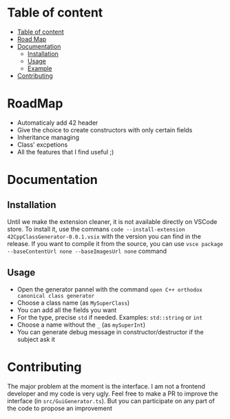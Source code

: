 # Table of content
- [Table of content](#table-of-content)
- [Road Map](#roadmap)
- [Documentation](#documentation)
	- [Installation](#installation)
	- [Usage](#usage)
	- [Example](#example)
- [Contributing](#contributing)
# RoadMap
- Automaticaly add 42 header
- Give the choice to create constructors with only certain fields
- Inheritance managing
- Class' excpetions
- All the features that I find useful ;)
# Documentation
## Installation
Until we make the extension cleaner, it is not available directly on VSCode store. To install it, use the commans `code --install-extension 42CppClassGenerator-0.0.1.vsix` with the version you can find in the release. If you want to compile it from the source, you can use `vsce package --baseContentUrl none --baseImagesUrl none` command
## Usage
- Open the generator pannel with the command `open C++ orthodox canonical class generator`
- Choose a class name (as `MySuperClass`)
- You can add all the fields you want 
- For the type, precise `std` if needed. Examples: `std::string` or `int`
- Choose a name without the `_` (as `mySuperInt`)
- You can generate debug message in constructor/destructor if the subject ask it

# Contributing
The major problem at the moment is the interface. I am not a frontend developer and my code is very ugly. Feel free to make a PR to improve the interface (in `src/GuiGenerator.ts`). But you can participate on any part of the code to propose an improvement